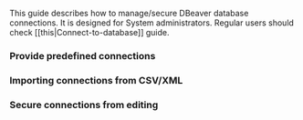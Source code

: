 This guide describes how to manage/secure DBeaver database connections.
It is designed for System administrators. Regular users should check [[this|Connect-to-database]] guide.

### Provide predefined connections

### Importing connections from CSV/XML

### Secure connections from editing

